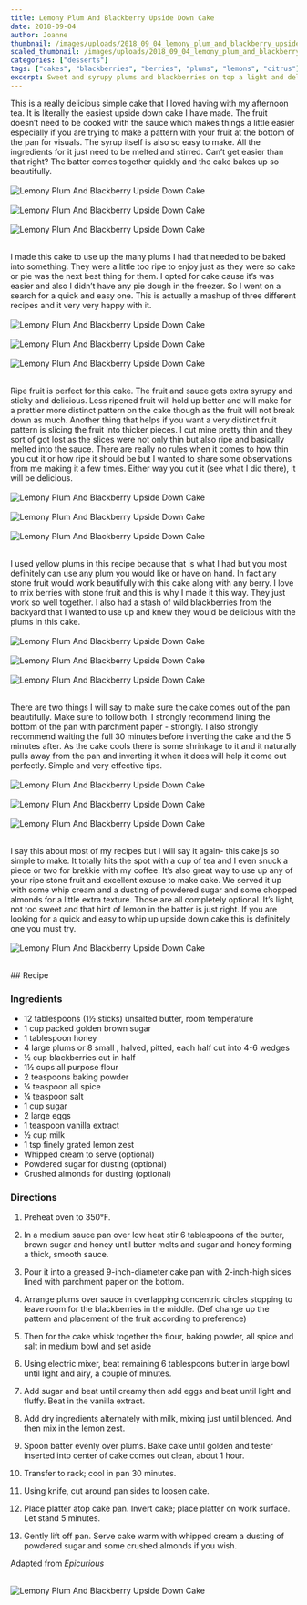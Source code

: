```yaml
---
title: Lemony Plum And Blackberry Upside Down Cake
date: 2018-09-04
author: Joanne
thumbnail: /images/uploads/2018_09_04_lemony_plum_and_blackberry_upside_down_cake_1.jpg
scaled_thumbnail: /images/uploads/2018_09_04_lemony_plum_and_blackberry_upside_down_cake_0.jpg
categories: ["desserts"]
tags: ["cakes", "blackberries", "berries", "plums", "lemons", "citrus"]
excerpt: Sweet and syrupy plums and blackberries on top a light and delicious cake with a hint of lemon
---
```


This is a really delicious simple cake that I loved having with my afternoon tea. It is literally the easiest upside down cake I have made. The fruit doesn’t need to be cooked with the sauce which makes things a little easier especially if you are trying to make a pattern with your fruit at the bottom of the pan for visuals. The syrup itself is also so easy to make. All the ingredients for it just need to be melted and stirred. Can’t get easier than that right? The batter comes together quickly and the cake bakes up so beautifully.
</br>
</br>
![Lemony Plum And Blackberry Upside Down Cake](/images/uploads/2018_09_04_lemony_plum_and_blackberry_upside_down_cake_2.jpg)
</br>
</br>
![Lemony Plum And Blackberry Upside Down Cake](/images/uploads/2018_09_04_lemony_plum_and_blackberry_upside_down_cake_3.jpg)
</br>
</br>
![Lemony Plum And Blackberry Upside Down Cake](/images/uploads/2018_09_04_lemony_plum_and_blackberry_upside_down_cake_4.jpg)
</br>
</br>

I made this cake to use up the many plums I had that needed to be baked into something.  They were a little too ripe to enjoy just as they were so cake or pie was the next best thing for them. I opted for cake cause it’s was easier and also I didn’t have any pie dough in the freezer. So I went on a search for a quick and easy one. This is actually a mashup of three different recipes and it very very happy with it.
</br>
</br>
![Lemony Plum And Blackberry Upside Down Cake](/images/uploads/2018_09_04_lemony_plum_and_blackberry_upside_down_cake_5.jpg)
</br>
</br>
![Lemony Plum And Blackberry Upside Down Cake](/images/uploads/2018_09_04_lemony_plum_and_blackberry_upside_down_cake_6.jpg)
</br>
</br>
![Lemony Plum And Blackberry Upside Down Cake](/images/uploads/2018_09_04_lemony_plum_and_blackberry_upside_down_cake_7.jpg)
</br>
</br>

Ripe fruit is perfect for this cake. The fruit and sauce gets extra syrupy and sticky and delicious. Less ripened fruit will hold up better and will make for a prettier more distinct pattern on the cake though as the fruit will not break down as much. Another thing that helps if you want a very distinct fruit pattern is slicing the fruit into thicker pieces.  I cut mine pretty thin and they sort of got lost as the slices were not only thin but also ripe and basically melted into the sauce. There are really no rules when it comes to how thin you cut it or how ripe it should be but I wanted to share some observations from me making it a few times. Either way you cut it (see what I did there), it will be delicious.
</br>
</br>
![Lemony Plum And Blackberry Upside Down Cake](/images/uploads/2018_09_04_lemony_plum_and_blackberry_upside_down_cake_8.jpg)
</br>
</br>
![Lemony Plum And Blackberry Upside Down Cake](/images/uploads/2018_09_04_lemony_plum_and_blackberry_upside_down_cake_9.jpg)
</br>
</br>
![Lemony Plum And Blackberry Upside Down Cake](/images/uploads/2018_09_04_lemony_plum_and_blackberry_upside_down_cake_10.jpg)
</br>
</br>

I used yellow plums in this recipe because that is what I had but you most definitely can use any plum you would like or have on hand. In fact any stone fruit would work beautifully with this cake along with any berry. I love to mix berries with stone fruit and this is why I made it this way. They just work so well together. I also had a stash of wild blackberries from the backyard that I wanted to use up and knew they would be delicious with the plums in this cake.
</br>
</br>
![Lemony Plum And Blackberry Upside Down Cake](/images/uploads/2018_09_04_lemony_plum_and_blackberry_upside_down_cake_11.jpg)
</br>
</br>
![Lemony Plum And Blackberry Upside Down Cake](/images/uploads/2018_09_04_lemony_plum_and_blackberry_upside_down_cake_12.jpg)
</br>
</br>
![Lemony Plum And Blackberry Upside Down Cake](/images/uploads/2018_09_04_lemony_plum_and_blackberry_upside_down_cake_13.jpg)
</br>
</br>

There are two things I will say to make sure the cake comes out of the pan beautifully. Make sure to follow both. I strongly recommend lining the bottom of the pan with parchment paper - strongly. I also strongly recommend waiting the full 30 minutes before inverting the cake and the 5 minutes after. As the cake cools there is some shrinkage to it and it naturally pulls away from the pan and inverting it when it does will help it come out perfectly. Simple and very effective tips.
</br>
</br>
![Lemony Plum And Blackberry Upside Down Cake](/images/uploads/2018_09_04_lemony_plum_and_blackberry_upside_down_cake_14.jpg)
</br>
</br>
![Lemony Plum And Blackberry Upside Down Cake](/images/uploads/2018_09_04_lemony_plum_and_blackberry_upside_down_cake_15.jpg)
</br>
</br>
![Lemony Plum And Blackberry Upside Down Cake](/images/uploads/2018_09_04_lemony_plum_and_blackberry_upside_down_cake_16.jpg)
</br>
</br>

I say this about most of my recipes but I will say it again- this cake js so simple to make.  It totally hits the spot with a cup of tea and I even snuck a piece or two for brekkie with my coffee. It’s also great way to use up any of your ripe stone fruit and excellent excuse to make cake. We served it up with some whip cream and a dusting of powdered sugar and some chopped almonds for a little extra texture. Those are all completely optional. It’s light, not too sweet and that hint of lemon in the batter is just right. If you are looking for a quick and easy to whip up upside down cake this is definitely one you must try.
</br>
</br>
![Lemony Plum And Blackberry Upside Down Cake](/images/uploads/2018_09_04_lemony_plum_and_blackberry_upside_down_cake_17.jpg)

</br>
## Recipe

### Ingredients

* 12 tablespoons (1&frac12; sticks) unsalted butter, room temperature
* 1 cup packed golden brown sugar
* 1 tablespoon honey
* 4 large plums or 8 small , halved, pitted, each half cut into 4-6 wedges
* &frac12; cup blackberries cut in half  
* 1&frac12; cups all purpose flour
* 2 teaspoons baking powder
* &frac14; teaspoon all spice 
* &frac14; teaspoon salt
* 1 cup sugar
* 2 large eggs
* 1 teaspoon vanilla extract
* &frac12; cup milk
* 1 tsp finely grated lemon zest 
* Whipped cream to serve (optional) 
* Powdered sugar for dusting (optional) 
* Crushed almonds for dusting (optional) 

### Directions

1. Preheat oven to 350°F. 

2. In a medium sauce pan over low heat stir 6 tablespoons of the butter, brown sugar and honey until butter melts and sugar and honey forming a thick, smooth sauce. 

3. Pour it into a greased 9-inch-diameter cake pan with 2-inch-high sides lined with parchment paper on the bottom. 

4. Arrange plums over sauce in overlapping concentric circles stopping to leave room for the blackberries in the middle. (Def change up the pattern and placement of the fruit according to preference) 

5. Then for the cake whisk together the flour, baking powder, all spice and salt in medium bowl and set aside 

6. Using electric mixer, beat remaining 6 tablespoons butter in large bowl until light and airy, a couple of minutes. 

7. Add sugar and beat until creamy then add eggs and beat until light and fluffy. Beat in the vanilla extract. 

8. Add dry ingredients alternately with milk, mixing just until blended. And then mix in the lemon zest. 

9. Spoon batter evenly over plums. Bake cake until golden and tester inserted into center of cake comes out clean, about 1 hour. 

10. Transfer to rack; cool in pan 30 minutes.

11. Using knife, cut around pan sides to loosen cake. 

12. Place platter atop cake pan. Invert cake; place platter on work surface. Let stand 5 minutes. 

13. Gently lift off pan. Serve cake warm with whipped cream a dusting of powdered sugar and some crushed almonds if you wish. 

Adapted from _Epicurious_
</br>
</br>

![Lemony Plum And Blackberry Upside Down Cake](/images/uploads/2018_09_04_lemony_plum_and_blackberry_upside_down_cake_18.jpg)

